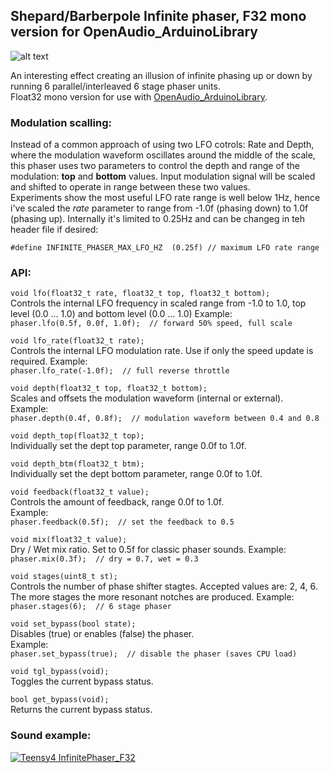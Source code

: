## Shepard/Barberpole Infinite phaser, F32 mono version for OpenAudio_ArduinoLibrary

![alt text][pic1]  

An interesting effect creating an illusion of infinite phasing up or down by running 6 parallel/interleaved 6 stage phaser units.  
Float32 mono version for use with [OpenAudio_ArduinoLibrary](https://github.com/chipaudette/OpenAudio_ArduinoLibrary "OpenAudio_ArduinoLibrary"). 


### Modulation scalling:  
Instead of a common approach of using two LFO cotrols: Rate and Depth, where the modulation waveform oscillates around the middle of the scale, this phaser uses two parameters to control the depth and range of the modulation: **top** and **bottom** values. Input modulation signal will be scaled and shifted to operate in range between these two values.  
Experiments show the most useful LFO rate range is well below 1Hz, hence i've scaled the _rate_ parameter to range from -1.0f (phasing down) to 1.0f (phasing up). Internally it's limited to 0.25Hz and can be changeg in teh header file if desired:  

```#define INFINITE_PHASER_MAX_LFO_HZ  (0.25f) // maximum LFO rate range```


### API:  
  
```void lfo(float32_t rate, float32_t top, float32_t bottom);```  
Controls the internal LFO frequency in scaled range from -1.0 to 1.0, top level (0.0 ... 1.0) and bottom level (0.0 ... 1.0) 
Example:  
```phaser.lfo(0.5f, 0.0f, 1.0f);  // forward 50% speed, full scale```   

```void lfo_rate(float32_t rate);```  
Controls the internal LFO modulation rate. Use if only the speed update is required. 
Example:  
```phaser.lfo_rate(-1.0f);  // full reverse throttle```   

```void depth(float32_t top, float32_t bottom);```  
Scales and offsets the modulation waveform (internal or external).  
Example:  
```phaser.depth(0.4f, 0.8f);  // modulation waveform between 0.4 and 0.8```  

```void depth_top(float32_t top);```  
Individually set the dept top parameter, range 0.0f to 1.0f.  

```void depth_btm(float32_t btm);```  
Individually set the dept bottom parameter, range 0.0f to 1.0f.  

```void feedback(float32_t value);```  
Controls the amount of feedback, range 0.0f to 1.0f.  
Example:  
```phaser.feedback(0.5f);  // set the feedback to 0.5```  

```void mix(float32_t value);```  
Dry / Wet mix ratio. Set to 0.5f for classic phaser sounds. 
Example:  
```phaser.mix(0.3f);  // dry = 0.7, wet = 0.3```  

```void stages(uint8_t st);```  
Controls the number of phase shifter stagtes. Accepted values are: 2, 4, 6. The more stages the more resonant notches are produced.
Example:  
```phaser.stages(6);  // 6 stage phaser```  

```void set_bypass(bool state);```  
Disables (true) or enables (false) the phaser.  
Example:  
```phaser.set_bypass(true);  // disable the phaser (saves CPU load) ```  

```void tgl_bypass(void);```  
Toggles the current bypass status.  

```bool get_bypass(void);```  
Returns the current bypass status.  

### Sound example:  

[![Teensy4 InfinitePhaser_F32](https://img.youtube.com/vi/IxoAJXqS40E/0.jpg)](https://www.youtube.com/watch?v=IxoAJXqS40E)

[pic1]: InfinitePhaser_patch.png "Internal structure"
